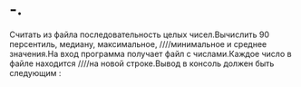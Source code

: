 # -.
Считать из файла последовательность целых чисел.Вычислить 90 персентиль, медиану, максимальное, ////минимальное и среднее значения.На вход программа получает файл с числами.Каждое число в файле находится ////на новой строке.Вывод в консоль должен быть следующим :
